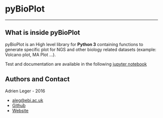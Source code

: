# pyBioPlot
---

## What is inside pyBioPlot

pyBioPlot is an High level library for **Python 3** containing functions to generate specific plot for NGS and other biology related datasets (example: Volcano plot, MA Plot ...).

Test and documentation are available in the following [jupyter notebook](https://nbviewer.jupyter.org/github/a-slide/pyBioPlot/blob/master/test_pyBioPlot.ipynb)


## Authors and Contact

Adrien Leger - 2016

* <aleg@ebi.ac.uk>
* [Github](https://github.com/a-slide)
* [Website](https://a-slide.github.io/)


